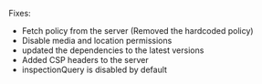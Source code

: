 Fixes:

- Fetch policy from the server (Removed the hardcoded policy)
- Disable media and location permissions
- updated the dependencies to the latest versions
- Added CSP headers to the server
- inspectionQuery is disabled by default
